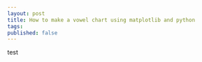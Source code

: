 ```yaml
---
layout: post
title: How to make a vowel chart using matplotlib and python
tags:
published: false
---
```


test